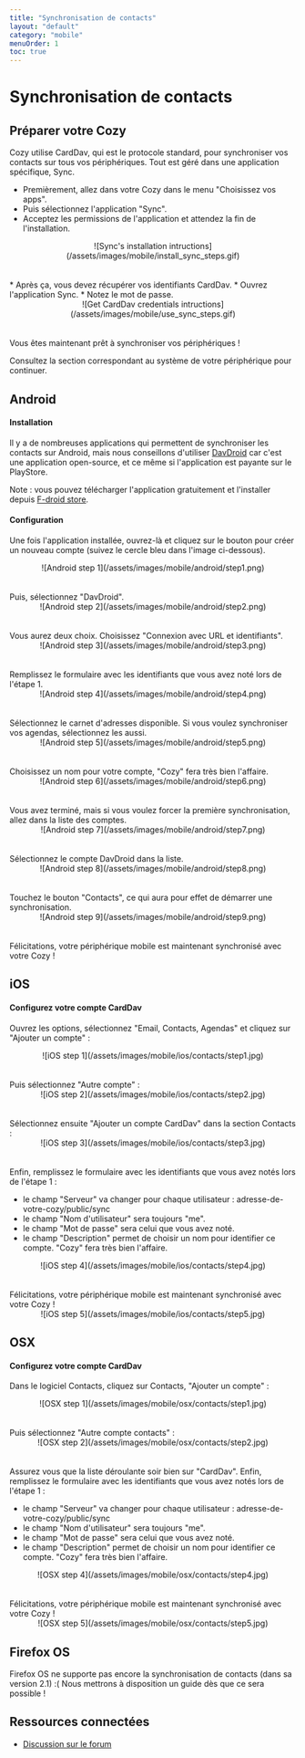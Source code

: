 ```yaml
---
title: "Synchronisation de contacts"
layout: "default"
category: "mobile"
menuOrder: 1
toc: true
---
```

# Synchronisation de contacts

## Préparer votre Cozy
Cozy utilise CardDav, qui est le protocole standard, pour synchroniser vos contacts sur tous vos périphériques. Tout est géré dans une application spécifique, Sync.

* Premièrement, allez dans votre Cozy dans le menu "Choisissez vos apps".
* Puis sélectionnez l'application "Sync".
* Acceptez les permissions de l'application et attendez la fin de l'installation.

<center>![Sync's installation intructions](/assets/images/mobile/install_sync_steps.gif)</center>

<br />
<br />
* Après ça, vous devez récupérer vos identifiants CardDav.
* Ouvrez l'application Sync.
* Notez le mot de passe.

<center>![Get CardDav credentials intructions](/assets/images/mobile/use_sync_steps.gif)</center>

<br />
<br />
Vous êtes maintenant prêt à synchroniser vos périphériques !

Consultez la section correspondant au système de votre périphérique pour continuer.

## Android

#### Installation
Il y a de nombreuses applications qui permettent de synchroniser les contacts sur Android, mais nous conseillons d'utiliser [DavDroid](http://davdroid.bitfire.at/) car c'est une application open-source, et ce même si l'application est payante sur le PlayStore.

Note : vous pouvez télécharger l'application gratuitement et l'installer depuis [F-droid store](https://f-droid.org/repository/browse/?fdid=at.bitfire.davdroid).

#### Configuration
Une fois l'application installée, ouvrez-là et cliquez sur le bouton pour créer un nouveau compte (suivez le cercle bleu dans l'image ci-dessous).
<center>![Android step 1](/assets/images/mobile/android/step1.png)</center>

<br />
<br />
Puis, sélectionnez "DavDroid".
<center>![Android step 2](/assets/images/mobile/android/step2.png)</center>

<br />
<br />
Vous aurez deux choix. Choisissez "Connexion avec URL et identifiants".
<center>![Android step 3](/assets/images/mobile/android/step3.png)</center>

<br />
<br />
Remplissez le formulaire avec les identifiants que vous avez noté lors de l'étape 1.
<center>![Android step 4](/assets/images/mobile/android/step4.png)</center>

<br />
<br />
Sélectionnez le carnet d'adresses disponible. Si vous voulez synchroniser vos agendas, sélectionnez les aussi.
<center>![Android step 5](/assets/images/mobile/android/step5.png)</center>

<br />
<br />
Choisissez un nom pour votre compte, "Cozy" fera très bien l'affaire.
<center>![Android step 6](/assets/images/mobile/android/step6.png)</center>

<br />
<br />
Vous avez terminé, mais si vous voulez forcer la première synchronisation, allez dans la liste des comptes.
<center>![Android step 7](/assets/images/mobile/android/step7.png)</center>

<br />
<br />
Sélectionnez le compte DavDroid dans la liste.
<center>![Android step 8](/assets/images/mobile/android/step8.png)</center>

<br />
<br />
Touchez le bouton "Contacts", ce qui aura pour effet de démarrer une synchronisation.
<center>![Android step 9](/assets/images/mobile/android/step9.png)</center>

<br />
<br />
Félicitations, votre périphérique mobile est maintenant synchronisé avec votre Cozy !

## iOS

#### Configurez votre compte CardDav
Ouvrez les options, sélectionnez "Email, Contacts, Agendas" et cliquez sur "Ajouter un compte" :
<center>![iOS step 1](/assets/images/mobile/ios/contacts/step1.jpg)</center>

<br />
<br />
Puis sélectionnez "Autre compte" :
<center>![iOS step 2](/assets/images/mobile/ios/contacts/step2.jpg)</center>

<br />
<br />
Sélectionnez ensuite "Ajouter un compte CardDav" dans la section Contacts :
<center>![iOS step 3](/assets/images/mobile/ios/contacts/step3.jpg)</center>

<br />
<br />
Enfin, remplissez le formulaire avec les identifiants que vous avez notés lors de l'étape 1 :

* le champ "Serveur" va changer pour chaque utilisateur : adresse-de-votre-cozy/public/sync
* le champ "Nom d'utilisateur" sera toujours "me".
* le champ "Mot de passe" sera celui que vous avez noté.
* le champ "Description" permet de choisir un nom pour identifier ce compte. "Cozy" fera très bien l'affaire.

<center>![iOS step 4](/assets/images/mobile/ios/contacts/step4.jpg)</center>

<br />
<br />
Félicitations, votre périphérique mobile est maintenant synchronisé avec votre Cozy !
<center>![iOS step 5](/assets/images/mobile/ios/contacts/step5.jpg)</center>

## OSX

#### Configurez votre compte CardDav
Dans le logiciel Contacts, cliquez sur Contacts, "Ajouter un compte" :
<center>![OSX step 1](/assets/images/mobile/osx/contacts/step1.jpg)</center>

<br />
<br />
Puis sélectionnez "Autre compte contacts" :
<center>![OSX step 2](/assets/images/mobile/osx/contacts/step2.jpg)</center>

<br />
<br />
Assurez vous que la liste déroulante soir bien sur "CardDav".
Enfin, remplissez le formulaire avec les identifiants que vous avez notés lors de l'étape 1 :

* le champ "Serveur" va changer pour chaque utilisateur : adresse-de-votre-cozy/public/sync
* le champ "Nom d'utilisateur" sera toujours "me".
* le champ "Mot de passe" sera celui que vous avez noté.
* le champ "Description" permet de choisir un nom pour identifier ce compte. "Cozy" fera très bien l'affaire.

<center>![OSX step 4](/assets/images/mobile/osx/contacts/step4.jpg)</center>

<br />
<br />
Félicitations, votre périphérique mobile est maintenant synchronisé avec votre Cozy !
<center>![OSX step 5](/assets/images/mobile/osx/contacts/step5.jpg)</center>

## Firefox OS

Firefox OS ne supporte pas encore la synchronisation de contacts (dans sa version 2.1) :(
Nous mettrons à disposition un guide dès que ce sera possible !

## Ressources connectées
* [Discussion sur le forum](https://forum.cozy.io/)
